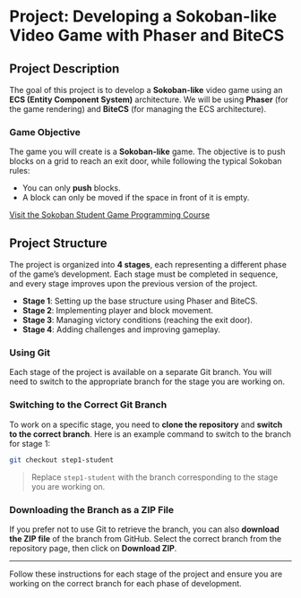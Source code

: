 # Project: Developing a Sokoban-like Video Game with Phaser and BiteCS

## Project Description

The goal of this project is to develop a **Sokoban-like** video game using an **ECS (Entity Component System)** architecture. We will be using **Phaser** (for the game rendering) and **BiteCS** (for managing the ECS architecture).

### Game Objective

The game you will create is a **Sokoban-like** game. The objective is to push blocks on a grid to reach an exit door, while following the typical Sokoban rules:
- You can only **push** blocks.
- A block can only be moved if the space in front of it is empty.

<a href="https://gouaicha.github.io/gameprogrammingcourse_sokoban_student/" target="_blank">Visit the Sokoban Student Game Programming Course</a>

## Project Structure

The project is organized into **4 stages**, each representing a different phase of the game’s development. Each stage must be completed in sequence, and every stage improves upon the previous version of the project.

- **Stage 1**: Setting up the base structure using Phaser and BiteCS.
- **Stage 2**: Implementing player and block movement.
- **Stage 3**: Managing victory conditions (reaching the exit door).
- **Stage 4**: Adding challenges and improving gameplay.

### Using Git

Each stage of the project is available on a separate Git branch. You will need to switch to the appropriate branch for the stage you are working on.

### Switching to the Correct Git Branch

To work on a specific stage, you need to **clone the repository** and **switch to the correct branch**. Here is an example command to switch to the branch for stage 1:

```bash
git checkout step1-student
```

> Replace `step1-student` with the branch corresponding to the stage you are working on.

### Downloading the Branch as a ZIP File

If you prefer not to use Git to retrieve the branch, you can also **download the ZIP file** of the branch from GitHub. Select the correct branch from the repository page, then click on **Download ZIP**.

---

Follow these instructions for each stage of the project and ensure you are working on the correct branch for each phase of development.
